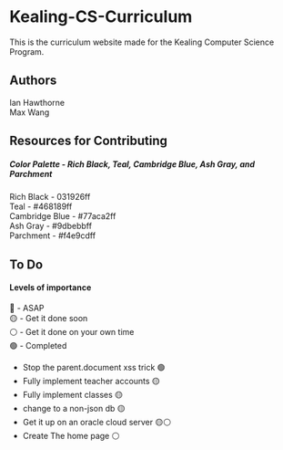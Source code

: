 # Kealing-CS-Curriculum
This is the curriculum website made for the Kealing Computer Science Program.

## Authors
Ian Hawthorne\
Max Wang

## Resources for Contributing
##### Color Palette - Rich Black, Teal, Cambridge Blue, Ash Gray, and Parchment
Rich Black - 031926ff\
Teal - #468189ff\
Cambridge Blue - #77aca2ff\
Ash Gray - #9dbebbff\
Parchment - #f4e9cdff

## To Do

#### Levels of importance
🔴 - ASAP <br>
🟡 - Get it done soon <br>
⚪ - Get it done on your own time <br>
🟢 - Completed <br>


- Stop the parent.document xss trick 🟢
- Fully implement teacher accounts 🟡
- Fully implement classes 🟡
- change to a non-json db 🟡
- Get it up on an oracle cloud server 🟡⚪
- Create The home page ⚪